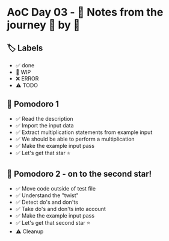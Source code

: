 # AoC Day 03 - 📝 Notes from the journey 🍅 by 🍅

## 🏷️ Labels

- ✅ done
- 🚧 WIP
- ❌ ERROR
- ⚠️ TODO

## 🍅 Pomodoro 1
- ✅ Read the description
- ✅ Import the input data
- ✅ Extract multiplication statements from example input
- ✅ We should be able to perform a multiplication
- ✅ Make the example input pass
- ✅ Let's get that star ⭐️

## 🍅 Pomodoro 2 - on to the second star!
- ✅ Move code outside of test file
- ✅ Understand the "twist"
- ✅ Detect do's and don'ts
- ✅ Take do's and don'ts into account
- ✅ Make the example input pass
- ✅ Let's get that second star ⭐️
- ⚠️ Cleanup